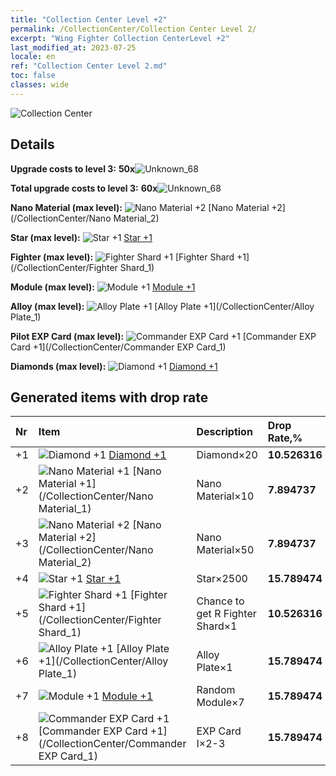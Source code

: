 ```yaml
---
title: "Collection Center Level +2"
permalink: /CollectionCenter/Collection Center Level 2/
excerpt: "Wing Fighter Collection CenterLevel +2"
last_modified_at: 2023-07-25
locale: en
ref: "Collection Center Level 2.md"
toc: false
classes: wide
---
```



  ![Collection Center](/images/bh_img6.png)

## Details

 **Upgrade costs to level 3:** **50x**![Unknown_68](/images/item/bh_img25_p.png)

 **Total upgrade costs to level 3:** **60x**![Unknown_68](/images/item/bh_img25_p.png)

 **Nano Material (max level):** ![Nano Material +2](/images/cc/CC_Nano_Material_2_p.png) [Nano Material +2](/CollectionCenter/Nano Material_2)

 **Star (max level):** ![Star +1](/images/cc/CC_Star_1_p.png) [Star +1](/CollectionCenter/Star_1)

 **Fighter (max level):** ![Fighter Shard +1](/images/cc/CC_Fighter_Shard_1_p.png) [Fighter Shard +1](/CollectionCenter/Fighter Shard_1)

 **Module (max level):** ![Module +1](/images/cc/CC_Module_1_p.png) [Module +1](/CollectionCenter/Module_1)

 **Alloy (max level):** ![Alloy Plate +1](/images/cc/CC_Alloy_Plate_1_p.png) [Alloy Plate +1](/CollectionCenter/Alloy Plate_1)

 **Pilot EXP Card (max level):** ![Commander EXP Card +1](/images/cc/CC_Pilot_EXP_Card_1_p.png) [Commander EXP Card +1](/CollectionCenter/Commander EXP Card_1)

 **Diamonds (max level):** ![Diamond +1](/images/cc/CC_Diamond_1_p.png) [Diamond +1](/CollectionCenter/Diamond_1)

## Generated items with drop rate

  |  Nr |     Item   |    Description   |  Drop Rate,% |
  |:----|:-----------|:-----------------|:-------------|
  | +1 | ![Diamond +1](/images/cc/CC_Diamond_1_p.png) [Diamond +1](/CollectionCenter/Diamond_1) | Diamond×20 | **10.526316** |
  | +2 | ![Nano Material +1](/images/cc/CC_Nano_Material_1_p.png) [Nano Material +1](/CollectionCenter/Nano Material_1) | Nano Material×10 | **7.894737** |
  | +3 | ![Nano Material +2](/images/cc/CC_Nano_Material_2_p.png) [Nano Material +2](/CollectionCenter/Nano Material_2) | Nano Material×50 | **7.894737** |
  | +4 | ![Star +1](/images/cc/CC_Star_1_p.png) [Star +1](/CollectionCenter/Star_1) | Star×2500 | **15.789474** |
  | +5 | ![Fighter Shard +1](/images/cc/CC_Fighter_Shard_1_p.png) [Fighter Shard +1](/CollectionCenter/Fighter Shard_1) | Chance to get R Fighter Shard×1 | **10.526316** |
  | +6 | ![Alloy Plate +1](/images/cc/CC_Alloy_Plate_1_p.png) [Alloy Plate +1](/CollectionCenter/Alloy Plate_1) | Alloy Plate×1 | **15.789474** |
  | +7 | ![Module +1](/images/cc/CC_Module_1_p.png) [Module +1](/CollectionCenter/Module_1) | Random Module×7 | **15.789474** |
  | +8 | ![Commander EXP Card +1](/images/cc/CC_Pilot_EXP_Card_1_p.png) [Commander EXP Card +1](/CollectionCenter/Commander EXP Card_1) | EXP Card I×2-3 | **15.789474** |

